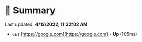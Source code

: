 # 📖 Summary
Last updated: **4/12/2022, 11:32:02 AM**

- `GET` [https://google.com](https://google.com) - **Up** (105ms)
